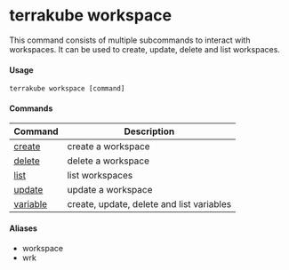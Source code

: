 # terrakube workspace

This command consists of multiple subcommands to interact with workspaces. It can be used to create, update, delete and list workspaces.

#### Usage

```
terrakube workspace [command]
```

#### Commands

| Command                         | Description                               |
| ------------------------------- | ----------------------------------------- |
| [create](workspace-create.md)   | create a workspace                        |
| [delete](workspace-delete.md)   | delete a workspace                        |
| [list](workspace-list.md)       | list workspaces                           |
| [update](workspace-update.md)   | update a workspace                        |
| [variable](workspace-variable/) | create, update, delete and list variables |

#### Aliases

* workspace
* wrk

